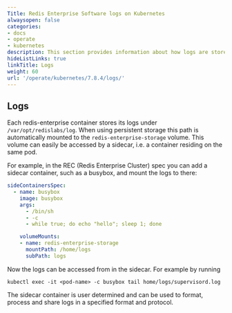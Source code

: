 ```yaml
---
Title: Redis Enterprise Software logs on Kubernetes
alwaysopen: false
categories:
- docs
- operate
- kubernetes
description: This section provides information about how logs are stored and accessed.
hideListLinks: true
linkTitle: Logs
weight: 60
url: '/operate/kubernetes/7.8.4/logs/'
---
```


## Logs

Each redis-enterprise container stores its logs under `/var/opt/redislabs/log`.
When using persistent storage this path is automatically mounted to the
`redis-enterprise-storage` volume.
This volume can easily be accessed by a sidecar, i.e. a container residing on the same pod.

For example, in the REC (Redis Enterprise Cluster) spec you can add a sidecar container, such as a busybox, and mount the logs to there:

```yaml
sideContainersSpec:
  - name: busybox
    image: busybox
    args:
      - /bin/sh
      - -c
      - while true; do echo "hello"; sleep 1; done

    volumeMounts:
    - name: redis-enterprise-storage
      mountPath: /home/logs
      subPath: logs
```

Now the logs can be accessed from in the sidecar. For example by running

```kubectl exec -it <pod-name> -c busybox tail home/logs/supervisord.log```

The sidecar container is user determined and can be used to format, process and share logs in a specified format and protocol.
